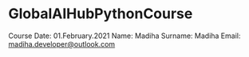 # GlobalAIHubPythonCourse

Course Date: 01.February.2021
Name: Madiha
Surname: Madiha
Email: madiha.developer@outlook.com
